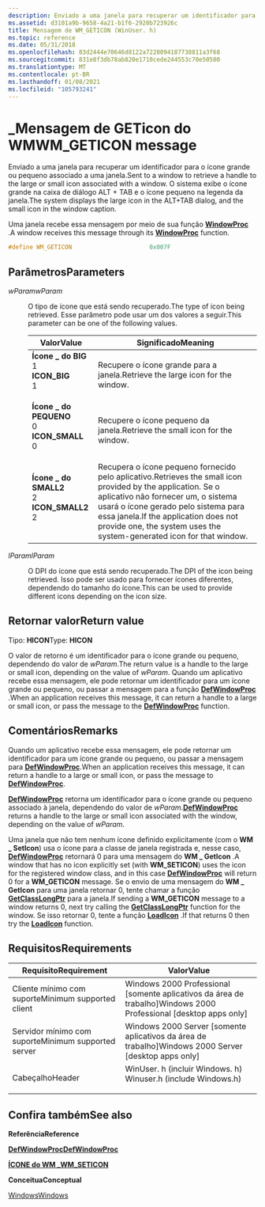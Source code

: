 ```yaml
---
description: Enviado a uma janela para recuperar um identificador para o ícone grande ou pequeno associado a uma janela. O sistema exibe o ícone grande na caixa de diálogo ALT + TAB e o ícone pequeno na legenda da janela.
ms.assetid: d3101a9b-9658-4a21-b1f6-2920b723926c
title: Mensagem de WM_GETICON (WinUser. h)
ms.topic: reference
ms.date: 05/31/2018
ms.openlocfilehash: 83d2444e70646d8122a7228094187738811a3f68
ms.sourcegitcommit: 831e8f3db78ab820e1710cede244553c70e50500
ms.translationtype: MT
ms.contentlocale: pt-BR
ms.lasthandoff: 01/08/2021
ms.locfileid: "105793241"
---
```

# <a name="wm_geticon-message"></a><span data-ttu-id="64d44-104">\_Mensagem de GETicon do WM</span><span class="sxs-lookup"><span data-stu-id="64d44-104">WM\_GETICON message</span></span>

<span data-ttu-id="64d44-105">Enviado a uma janela para recuperar um identificador para o ícone grande ou pequeno associado a uma janela.</span><span class="sxs-lookup"><span data-stu-id="64d44-105">Sent to a window to retrieve a handle to the large or small icon associated with a window.</span></span> <span data-ttu-id="64d44-106">O sistema exibe o ícone grande na caixa de diálogo ALT + TAB e o ícone pequeno na legenda da janela.</span><span class="sxs-lookup"><span data-stu-id="64d44-106">The system displays the large icon in the ALT+TAB dialog, and the small icon in the window caption.</span></span>

<span data-ttu-id="64d44-107">Uma janela recebe essa mensagem por meio de sua função [**WindowProc**](/previous-versions/windows/desktop/legacy/ms633573(v=vs.85)) .</span><span class="sxs-lookup"><span data-stu-id="64d44-107">A window receives this message through its [**WindowProc**](/previous-versions/windows/desktop/legacy/ms633573(v=vs.85)) function.</span></span>


```C++
#define WM_GETICON                      0x007F
```



## <a name="parameters"></a><span data-ttu-id="64d44-108">Parâmetros</span><span class="sxs-lookup"><span data-stu-id="64d44-108">Parameters</span></span>

<dl> <dt>

<span data-ttu-id="64d44-109">*wParam*</span><span class="sxs-lookup"><span data-stu-id="64d44-109">*wParam*</span></span> 
</dt> <dd>

<span data-ttu-id="64d44-110">O tipo de ícone que está sendo recuperado.</span><span class="sxs-lookup"><span data-stu-id="64d44-110">The type of icon being retrieved.</span></span> <span data-ttu-id="64d44-111">Esse parâmetro pode usar um dos valores a seguir.</span><span class="sxs-lookup"><span data-stu-id="64d44-111">This parameter can be one of the following values.</span></span>



| <span data-ttu-id="64d44-112">Valor</span><span class="sxs-lookup"><span data-stu-id="64d44-112">Value</span></span>                                                                                                                                                                                                          | <span data-ttu-id="64d44-113">Significado</span><span class="sxs-lookup"><span data-stu-id="64d44-113">Meaning</span></span>                                                                                                                                                              |
|----------------------------------------------------------------------------------------------------------------------------------------------------------------------------------------------------------------|----------------------------------------------------------------------------------------------------------------------------------------------------------------------|
| <span id="ICON_BIG"></span><span id="icon_big"></span><dl> <span data-ttu-id="64d44-114"><dt>**Ícone \_ do BIG**</dt> <dt>1</dt></span><span class="sxs-lookup"><span data-stu-id="64d44-114"><dt>**ICON\_BIG**</dt> <dt>1</dt></span></span> </dl>          | <span data-ttu-id="64d44-115">Recupere o ícone grande para a janela.</span><span class="sxs-lookup"><span data-stu-id="64d44-115">Retrieve the large icon for the window.</span></span><br/>                                                                                                                   |
| <span id="ICON_SMALL"></span><span id="icon_small"></span><dl> <span data-ttu-id="64d44-116"><dt>**Ícone \_ do PEQUENO**</dt> <dt>0</dt></span><span class="sxs-lookup"><span data-stu-id="64d44-116"><dt>**ICON\_SMALL**</dt> <dt>0</dt></span></span> </dl>    | <span data-ttu-id="64d44-117">Recupere o ícone pequeno da janela.</span><span class="sxs-lookup"><span data-stu-id="64d44-117">Retrieve the small icon for the window.</span></span><br/>                                                                                                                   |
| <span id="ICON_SMALL2"></span><span id="icon_small2"></span><dl> <span data-ttu-id="64d44-118"><dt>**Ícone \_ do SMALL2**</dt> <dt>2</dt></span><span class="sxs-lookup"><span data-stu-id="64d44-118"><dt>**ICON\_SMALL2**</dt> <dt>2</dt></span></span> </dl> | <span data-ttu-id="64d44-119">Recupera o ícone pequeno fornecido pelo aplicativo.</span><span class="sxs-lookup"><span data-stu-id="64d44-119">Retrieves the small icon provided by the application.</span></span> <span data-ttu-id="64d44-120">Se o aplicativo não fornecer um, o sistema usará o ícone gerado pelo sistema para essa janela.</span><span class="sxs-lookup"><span data-stu-id="64d44-120">If the application does not provide one, the system uses the system-generated icon for that window.</span></span><br/> |



 

</dd> <dt>

<span data-ttu-id="64d44-121">*lParam*</span><span class="sxs-lookup"><span data-stu-id="64d44-121">*lParam*</span></span> 
</dt> <dd>

<span data-ttu-id="64d44-122">O DPI do ícone que está sendo recuperado.</span><span class="sxs-lookup"><span data-stu-id="64d44-122">The DPI of the icon being retrieved.</span></span> <span data-ttu-id="64d44-123">Isso pode ser usado para fornecer ícones diferentes, dependendo do tamanho do ícone.</span><span class="sxs-lookup"><span data-stu-id="64d44-123">This can be used to provide different icons depending on the icon size.</span></span>

</dd> </dl>

## <a name="return-value"></a><span data-ttu-id="64d44-124">Retornar valor</span><span class="sxs-lookup"><span data-stu-id="64d44-124">Return value</span></span>

<span data-ttu-id="64d44-125">Tipo: **HICON**</span><span class="sxs-lookup"><span data-stu-id="64d44-125">Type: **HICON**</span></span>

<span data-ttu-id="64d44-126">O valor de retorno é um identificador para o ícone grande ou pequeno, dependendo do valor de *wParam*.</span><span class="sxs-lookup"><span data-stu-id="64d44-126">The return value is a handle to the large or small icon, depending on the value of *wParam*.</span></span> <span data-ttu-id="64d44-127">Quando um aplicativo recebe essa mensagem, ele pode retornar um identificador para um ícone grande ou pequeno, ou passar a mensagem para a função [**DefWindowProc**](/windows/desktop/api/winuser/nf-winuser-defwindowproca) .</span><span class="sxs-lookup"><span data-stu-id="64d44-127">When an application receives this message, it can return a handle to a large or small icon, or pass the message to the [**DefWindowProc**](/windows/desktop/api/winuser/nf-winuser-defwindowproca) function.</span></span>

## <a name="remarks"></a><span data-ttu-id="64d44-128">Comentários</span><span class="sxs-lookup"><span data-stu-id="64d44-128">Remarks</span></span>

<span data-ttu-id="64d44-129">Quando um aplicativo recebe essa mensagem, ele pode retornar um identificador para um ícone grande ou pequeno, ou passar a mensagem para [**DefWindowProc**](/windows/desktop/api/winuser/nf-winuser-defwindowproca).</span><span class="sxs-lookup"><span data-stu-id="64d44-129">When an application receives this message, it can return a handle to a large or small icon, or pass the message to [**DefWindowProc**](/windows/desktop/api/winuser/nf-winuser-defwindowproca).</span></span>

<span data-ttu-id="64d44-130">[**DefWindowProc**](/windows/desktop/api/winuser/nf-winuser-defwindowproca) retorna um identificador para o ícone grande ou pequeno associado à janela, dependendo do valor de *wParam*.</span><span class="sxs-lookup"><span data-stu-id="64d44-130">[**DefWindowProc**](/windows/desktop/api/winuser/nf-winuser-defwindowproca) returns a handle to the large or small icon associated with the window, depending on the value of *wParam*.</span></span>

<span data-ttu-id="64d44-131">Uma janela que não tem nenhum ícone definido explicitamente (com o **WM \_ SetIcon**) usa o ícone para a classe de janela registrada e, nesse caso, [**DefWindowProc**](/windows/desktop/api/winuser/nf-winuser-defwindowproca) retornará 0 para uma mensagem do **WM \_ GetIcon** .</span><span class="sxs-lookup"><span data-stu-id="64d44-131">A window that has no icon explicitly set (with **WM\_SETICON**) uses the icon for the registered window class, and in this case [**DefWindowProc**](/windows/desktop/api/winuser/nf-winuser-defwindowproca) will return 0 for a **WM\_GETICON** message.</span></span> <span data-ttu-id="64d44-132">Se o envio de uma mensagem do **WM \_ GetIcon** para uma janela retornar 0, tente chamar a função [**GetClassLongPtr**](/windows/win32/api/winuser/nf-winuser-getclasslongptra) para a janela.</span><span class="sxs-lookup"><span data-stu-id="64d44-132">If sending a **WM\_GETICON** message to a window returns 0, next try calling the [**GetClassLongPtr**](/windows/win32/api/winuser/nf-winuser-getclasslongptra) function for the window.</span></span> <span data-ttu-id="64d44-133">Se isso retornar 0, tente a função [**LoadIcon**](/windows/win32/api/winuser/nf-winuser-loadicona) .</span><span class="sxs-lookup"><span data-stu-id="64d44-133">If that returns 0 then try the [**LoadIcon**](/windows/win32/api/winuser/nf-winuser-loadicona) function.</span></span>

## <a name="requirements"></a><span data-ttu-id="64d44-134">Requisitos</span><span class="sxs-lookup"><span data-stu-id="64d44-134">Requirements</span></span>



| <span data-ttu-id="64d44-135">Requisito</span><span class="sxs-lookup"><span data-stu-id="64d44-135">Requirement</span></span> | <span data-ttu-id="64d44-136">Valor</span><span class="sxs-lookup"><span data-stu-id="64d44-136">Value</span></span> |
|-------------------------------------|----------------------------------------------------------------------------------------------------------|
| <span data-ttu-id="64d44-137">Cliente mínimo com suporte</span><span class="sxs-lookup"><span data-stu-id="64d44-137">Minimum supported client</span></span><br/> | <span data-ttu-id="64d44-138">Windows 2000 Professional \[somente aplicativos da área de trabalho\]</span><span class="sxs-lookup"><span data-stu-id="64d44-138">Windows 2000 Professional \[desktop apps only\]</span></span><br/>                                               |
| <span data-ttu-id="64d44-139">Servidor mínimo com suporte</span><span class="sxs-lookup"><span data-stu-id="64d44-139">Minimum supported server</span></span><br/> | <span data-ttu-id="64d44-140">Windows 2000 Server \[somente aplicativos da área de trabalho\]</span><span class="sxs-lookup"><span data-stu-id="64d44-140">Windows 2000 Server \[desktop apps only\]</span></span><br/>                                                     |
| <span data-ttu-id="64d44-141">Cabeçalho</span><span class="sxs-lookup"><span data-stu-id="64d44-141">Header</span></span><br/>                   | <dl> <span data-ttu-id="64d44-142"><dt>WinUser. h (incluir Windows. h)</dt></span><span class="sxs-lookup"><span data-stu-id="64d44-142"><dt>Winuser.h (include Windows.h)</dt></span></span> </dl> |



## <a name="see-also"></a><span data-ttu-id="64d44-143">Confira também</span><span class="sxs-lookup"><span data-stu-id="64d44-143">See also</span></span>

<dl> <dt>

<span data-ttu-id="64d44-144">**Referência**</span><span class="sxs-lookup"><span data-stu-id="64d44-144">**Reference**</span></span>
</dt> <dt>

[<span data-ttu-id="64d44-145">**DefWindowProc**</span><span class="sxs-lookup"><span data-stu-id="64d44-145">**DefWindowProc**</span></span>](/windows/desktop/api/winuser/nf-winuser-defwindowproca)
</dt> <dt>

[<span data-ttu-id="64d44-146">**ÍCONE do WM \_**</span><span class="sxs-lookup"><span data-stu-id="64d44-146">**WM\_SETICON**</span></span>](wm-seticon.md)
</dt> <dt>

<span data-ttu-id="64d44-147">**Conceitua**</span><span class="sxs-lookup"><span data-stu-id="64d44-147">**Conceptual**</span></span>
</dt> <dt>

[<span data-ttu-id="64d44-148">Windows</span><span class="sxs-lookup"><span data-stu-id="64d44-148">Windows</span></span>](windows.md)
</dt> </dl>

 

 
